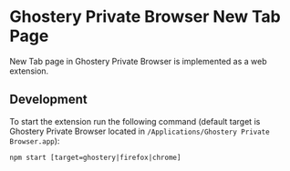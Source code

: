 # Ghostery Private Browser New Tab Page

New Tab page in Ghostery Private Browser is implemented as a web extension.

## Development

To start the extension run the following command (default target is Ghostery Private Browser located in `/Applications/Ghostery Private Browser.app`):

```
npm start [target=ghostery|firefox|chrome]
```
